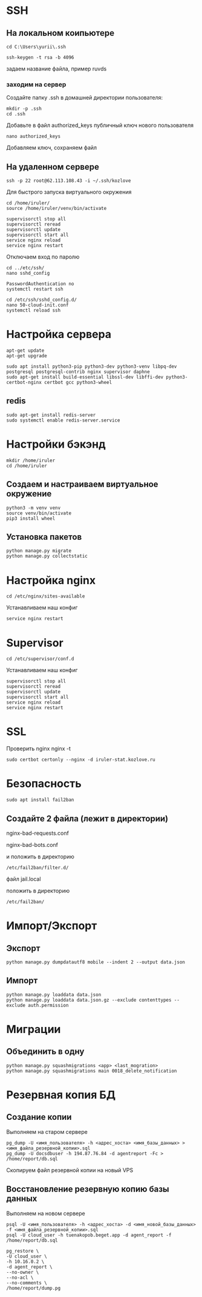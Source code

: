 # SSH
## На локальном коипьютере

    cd C:\Users\yurii\.ssh

    ssh-keygen -t rsa -b 4096

задаем название файла, пример ruvds

### заходим на сервер
Создайте папку .ssh в домашней директории пользователя:

    mkdir -p .ssh
    cd .ssh

Добавьте в файл authorized_keys публичный ключ нового пользователя

    nano authorized_keys

Добавляем ключ, сохраняем файл

## На удаленном сервере

    ssh -p 22 root@62.113.108.43 -i ~/.ssh/kozlove
    
Для быстрого запуска виртуального окружения
    
    cd /home/iruler/
    source /home/iruler/venv/bin/activate

    supervisorctl stop all
    supervisorctl reread
    supervisorctl update
    supervisorctl start all
    service nginx reload
    service nginx restart

Отключаем вход по паролю

    cd ../etc/ssh/
    nano sshd_config

    PasswordAuthentication no
    systemctl restart ssh
	
	cd /etc/ssh/sshd_config.d/
    nano 50-cloud-init.conf
    systemctl reload ssh

# Настройка сервера
    apt-get update
    apt-get upgrade

    sudo apt install python3-pip python3-dev python3-venv libpq-dev postgresql postgresql-contrib nginx supervisor daphne
    sudo apt-get install build-essential libssl-dev libffi-dev python3-certbot-nginx certbot gcc python3-wheel

## redis
    sudo apt-get install redis-server
    sudo systemctl enable redis-server.service


# Настройки бэкэнд
    mkdir /home/iruler
    cd /home/iruler

## Создаем и настраиваем виртуальное окружение
    python3 -m venv venv
    source venv/bin/activate
    pip3 install wheel

## Установка пакетов

    python manage.py migrate
    python manage.py collectstatic

# Настройка nginx
    cd /etc/nginx/sites-available

Устанавливаем наш конфиг

    service nginx restart

# Supervisor
    cd /etc/supervisor/conf.d
Устанавливаем наш конфиг

    supervisorctl stop all
    supervisorctl reread
    supervisorctl update
    supervisorctl start all
    service nginx reload
    service nginx restart


# SSL
Проверить nginx nginx -t

    sudo certbot certonly --nginx -d iruler-stat.kozlove.ru


# Безопасность 

    sudo apt install fail2ban

## Создайте 2 файла (лежит в директории)

nginx-bad-requests.conf 

nginx-bad-bots.conf 

и положить в директорию
    
    /etc/fail2ban/filter.d/

файл jail.local

положить в директорию 

    /etc/fail2ban/


# Импорт/Экспорт

## Экспорт

    python manage.py dumpdatautf8 mobile --indent 2 --output data.json

## Импорт
    
    python manage.py loaddata data.json
    python manage.py loaddata data.json.gz --exclude contenttypes --exclude auth.permission

# Миграции

## Объединить в одну

    python manage.py squashmigrations <app> <last_mogration>
    python manage.py squashmigrations main 0018_delete_notification

# Резервная копия БД

## Создание копии
Выполняем на старом сервере

    pg_dump -U <имя_пользователя> -h <адрес_хоста> <имя_базы_данных> > <имя_файла_резервной_копии>.sql
    pg_dump -U docsdbuser -h 194.87.76.84 -d agentreport -Fc > /home/report/db.sql

Скопируем файл резервной копии на новый VPS

## Восстановление резервную копию базы данных
Выполняем на новом сервере

    psql -U <имя_пользователя> -h <адрес_хоста> -d <имя_новой_базы_данных> -f <имя_файла_резервной_копии>.sql
    psql -U cloud_user -h tuenakopob.beget.app -d agent_report -f /home/report/db.sql

    pg_restore \
    -U cloud_user \
    -h 10.16.0.2 \
    -d agent_report \
    --no-owner \
    --no-acl \
    --no-comments \
    /home/report/dump.pg

